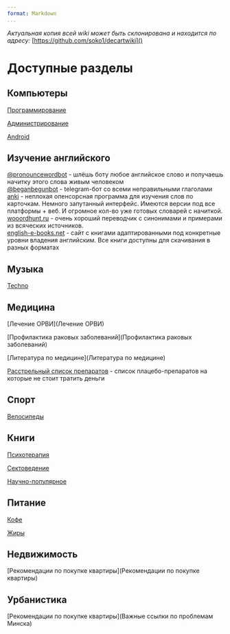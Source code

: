 ```yaml
---
format: Markdown
...
```


*Актуальная копия всей wiki может быть склонирована и находится по адресу:* [https://github.com/soko1/decartwiki]()

# Доступные разделы

## Компьютеры
[Программирование](Программирование)

[Администрирование](Администрирование)

[Android](Android)

## Изучение английского
[@pronouncewordbot](http://t.me/pronouncewordbot) - шлёшь боту любое английское слово и получаешь начитку этого слова живым человеком<br>
[@beganbegunbot](http://t.me/beganbegunbot) - telegram-бот со всеми неправильными глаголами<br>
[anki](https://apps.ankiweb.net/) - неплохая опенсорсная программа для изучения слов по карточкам. Немного запутанный интерфейс. Имеются версии под все платформы + веб. И огромное кол-во уже готовых словарей с начиткой.
[wooordhunt.ru](https://wooordhunt.ru) - очень хороший переводчик с синонимами и примерами из всяческих источников.<br>
[english-e-books.net](http://english-e-books.net/) - сайт с книгами адаптированными под конкретные уровни владения английским. Все книги доступны для скачивания в разных форматах

## Музыка

[Techno](Techno)


## Медицина

[Лечение ОРВИ](Лечение ОРВИ)

[Профилактика раковых заболеваний](Профилактика раковых заболеваний)

[Литература по медицине](Литература по медицине)

[Расстрельный список препаратов](http://encyclopatia.ru/wiki/%D0%A0%D0%B0%D1%81%D1%81%D1%82%D1%80%D0%B5%D0%BB%D1%8C%D0%BD%D1%8B%D0%B9_%D1%81%D0%BF%D0%B8%D1%81%D0%BE%D0%BA_%D0%BF%D1%80%D0%B5%D0%BF%D0%B0%D1%80%D0%B0%D1%82%D0%BE%D0%B2) - список плацебо-препаратов на которые не стоит тратить деньги

## Спорт

[Велосипеды](Велосипеды)

## Книги

[Психотерапия](Психотерапия)

[Сектоведение](Сектоведение)

[Научно-популярное](Научно-популярное)

## Питание

[Кофе](Кофе)

[Жиры](Жиры)

## Недвижимость

[Рекомендации по покупке квартиры](Рекомендации по покупке квартиры)

## Урбанистика

[Рекомендации по покупке квартиры](Важные ссылки по проблемам Минска)

